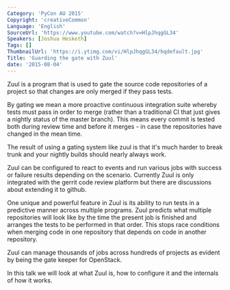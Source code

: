 ```yaml
---
Category: 'PyCon AU 2015'
Copyright: 'creativeCommon'
Language: 'English'
SourceUrl: 'https://www.youtube.com/watch?v=HlpJhqgGL34'
Speakers: [Joshua Hesketh]
Tags: []
ThumbnailUrl: 'https://i.ytimg.com/vi/HlpJhqgGL34/hqdefault.jpg'
Title: 'Guarding the gate with Zuul'
date: '2015-08-04'
---
```

Zuul is a program that is used to gate the source code repositories of a project so that changes are only merged if they pass tests.

By gating we mean a more proactive continuous integration suite whereby tests must pass in order to merge (rather than a traditional CI that just gives a nightly status of the master branch). This means every commit is tested both during review time and before it merges - in case the repositories have changed in the mean time.

The result of using a gating system like zuul is that it's much harder to break trunk and your nightly builds should nearly always work.

Zuul can be configured to react to events and run various jobs with success or failure results depending on the scenario. Currently Zuul is only integrated with the gerrit code review platform but there are discussions about extending it to github.

One unique and powerful feature in Zuul is its ability to run tests in a predictive manner across multiple programs. Zuul predicts what multiple repositories will look like by the time the present job is finished and arranges the tests to be performed in that order. This stops race conditions when merging code in one repository that depends on code in another repository.

Zuul can manage thousands of jobs across hundreds of projects as evident by being the gate keeper for OpenStack.

In this talk we will look at what Zuul is, how to configure it and the internals of how it works.

